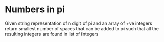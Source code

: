 # Numbers in pi

Given string representation of n digit of pi and an array of +ve integers return smallest number of spaces that can be added to pi such that all the resulting integers are found in list of integers